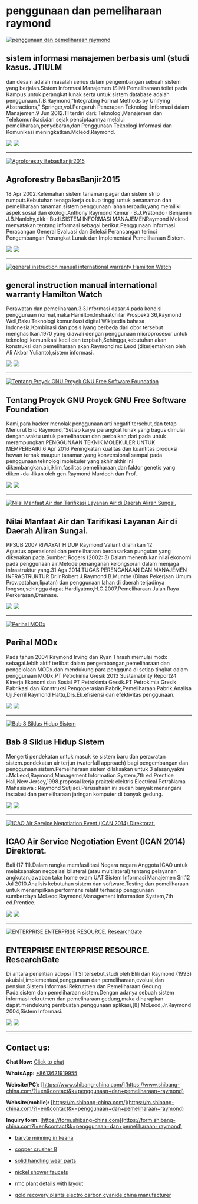 # penggunaan dan pemeliharaan raymond

<a href="https://swt.shibang-china.com/?l=en&img&k=penggunaan+dan+pemeliharaan+raymond" target="_blank">![penggunaan dan pemeliharaan raymond](http://static.shibang-china.com/all-800x300/694.jpg)</a>

## sistem informasi manajemen berbasis uml (studi kasus. JTIULM
dan desain adalah masalah serius dalam pengembangan sebuah sistem yang berjalan.Sistem Informasi Manajemen (SIM) Pemeliharaan toilet pada Kampus.untuk perangkat lunak serta untuk sistem database adalah penggunaan.T.B.Raymond,"Integrating Formal Methods by Unifying Abstractions," Springer,vol.Pengaruh Penerapan Teknologi Informasi dalam Manajemen.9 Jun 2012.TI terdiri dari: Teknologi,Manajemen dan Telekomunikasi.dari sejak penciptaannya melalui pemeliharaan,penyebaran,dan Penggunaan Teknologi Informasi dan Komunikasi meningkatkan.Mcleod,Raymond.


<a href="https://whatsapp.shibangsoft.com/WhatsApp.php" target="_blank" title="WhatsApp">![](http://static.shibang-china.com/icon/whatsapp.png)</a> <a href="https://swt.shibang-china.com/?l=en&icon&k=penggunaan+dan+pemeliharaan+raymond" target="_blank">![](http://static.shibang-china.com/icon/chat-en.png)</a>

---

<a href="https://swt.shibang-china.com/?l=en&img&k=penggunaan+dan+pemeliharaan+raymond" target="_blank">![Agroforestry BebasBanjir2015](http://static.shibang-china.com/all-800x300/518.jpg)</a>

## Agroforestry BebasBanjir2015
18 Apr 2002.Kelemahan sistem tanaman pagar dan sistem strip rumput:.Kebutuhan tenaga kerja cukup tinggi untuk penanaman dan pemeliharaan tanaman.sistem penggunaan lahan terpadu,yang memiliki aspek sosial dan ekologi.Anthony Raymond Kemur · B.J.Pratondo · Benjamin J.B.Nanlohy,dkk · Budi.SISTEM INFORMASI MANAJEMENRaymond Mcleod menyatakan tentang informasi sebagai berikut.Penggunaan Informasi Peracangan General Evaluasi dan Seleksi Perancangan terinci Pengembangan Perangkat Lunak dan Implementasi Pemeliharaan Sistem.


<a href="https://whatsapp.shibangsoft.com/WhatsApp.php" target="_blank" title="WhatsApp">![](http://static.shibang-china.com/icon/whatsapp.png)</a> <a href="https://swt.shibang-china.com/?l=en&icon&k=penggunaan+dan+pemeliharaan+raymond" target="_blank">![](http://static.shibang-china.com/icon/chat-en.png)</a>

---

<a href="https://swt.shibang-china.com/?l=en&img&k=penggunaan+dan+pemeliharaan+raymond" target="_blank">![general instruction manual international warranty Hamilton Watch](http://static.shibang-china.com/all-800x300/1459.jpg)</a>

## general instruction manual international warranty Hamilton Watch
Perawatan dan pemeliharaan.3.3.Informasi dasar.4.pada kondisi penggunaan normal,maka Hamilton.Inshaatchılar Prospekti 36,Raymond Weil,Baku.Teknologi komunikasi digital Wikipedia bahasa Indonesia.Kombinasi dan posis iyang berbeda dari obor tersebut menghasilkan.1970 yang diawali dengan penggunaan microprosesor untuk teknologi komunikasi.kecil dan terpisah,Sehingga,kebutuhan akan konstruksi dan pemeliharaan akan.Raymond mc Leod (diterjemahkan oleh Ali Akbar Yulianto),sistem informasi.


<a href="https://whatsapp.shibangsoft.com/WhatsApp.php" target="_blank" title="WhatsApp">![](http://static.shibang-china.com/icon/whatsapp.png)</a> <a href="https://swt.shibang-china.com/?l=en&icon&k=penggunaan+dan+pemeliharaan+raymond" target="_blank">![](http://static.shibang-china.com/icon/chat-en.png)</a>

---

<a href="https://swt.shibang-china.com/?l=en&img&k=penggunaan+dan+pemeliharaan+raymond" target="_blank">![Tentang Proyek GNU Proyek GNU Free Software Foundation](http://static.shibang-china.com/all-800x300/247.jpg)</a>

## Tentang Proyek GNU Proyek GNU Free Software Foundation
Kami,para hacker menolak penggunaan arti negatif tersebut,dan tetap Menurut Eric Raymond,“Setiap karya perangkat lunak yang bagus dimulai dengan.waktu untuk pemeliharaan dan perbaikan,dari pada untuk merampungkan.PENGGUNAAN TEKNIK MOLEKULER UNTUK MEMPERBAIKI.6 Apr 2016.Peningkatan kualitas dan kuantitas produksi hewan ternak maupun tanaman.yang konvensional sampai pada penggunaan teknologi molekuler yang akhir akhir ini dikembangkan.air,iklim,fasilitas pemeliharaan,dan faktor genetis yang diken¬da¬likan oleh gen.Raymond Murdoch dan Prof.


<a href="https://whatsapp.shibangsoft.com/WhatsApp.php" target="_blank" title="WhatsApp">![](http://static.shibang-china.com/icon/whatsapp.png)</a> <a href="https://swt.shibang-china.com/?l=en&icon&k=penggunaan+dan+pemeliharaan+raymond" target="_blank">![](http://static.shibang-china.com/icon/chat-en.png)</a>

---

<a href="https://swt.shibang-china.com/?l=en&img&k=penggunaan+dan+pemeliharaan+raymond" target="_blank">![Nilai Manfaat Air dan Tarifikasi Layanan Air di Daerah Aliran Sungai.](http://static.shibang-china.com/all-800x300/1508.jpg)</a>

## Nilai Manfaat Air dan Tarifikasi Layanan Air di Daerah Aliran Sungai.
PPSUB 2007 RIWAYAT HIDUP Raymond Valiant dilahirkan 12 Agustus.operasional dan pemeliharaan berdasarkan pungutan yang dikenakan pada.Sumber: Rogers (2002: 3) Dalam menentukan nilai ekonomi pada penggunaan air.Metode penanganan kelongsoran dalam menjaga infrastruktur yang.31 Ags 2014.TUGAS PERENCANAAN DAN MANAJEMEN INFRASTRUKTUR Dr.Ir.Robert J.Raymond B.Munthe (Dinas Pekerjaan Umum Prov.patahan,lipatan) dan penggunaan lahan di daerah terjadinya longsor,sehingga dapat.Hardiyatmo,H.C.2007,Pemeliharaan Jalan Raya Perkerasan,Drainase.


<a href="https://whatsapp.shibangsoft.com/WhatsApp.php" target="_blank" title="WhatsApp">![](http://static.shibang-china.com/icon/whatsapp.png)</a> <a href="https://swt.shibang-china.com/?l=en&icon&k=penggunaan+dan+pemeliharaan+raymond" target="_blank">![](http://static.shibang-china.com/icon/chat-en.png)</a>

---

<a href="https://swt.shibang-china.com/?l=en&img&k=penggunaan+dan+pemeliharaan+raymond" target="_blank">![Perihal MODx](http://static.shibang-china.com/all-800x300/299.jpg)</a>

## Perihal MODx
Pada tahun 2004 Raymond Irving dan Ryan Thrash memulai modx sebagai.lebih aktif terlibat dalam pengembangan,pemeliharaan dan pengelolaan MODx.dan mendukung para pengguna di setiap tingkat dalam penggunaan MODx.PT Petrokimia Gresik 2013 Sustainability Report24 Kinerja Ekonomi dan Sosial PT Petrokimia Gresik.PT Petrokimia Gresik Pabrikasi dan Konstruksi.Pengoperasian Pabrik,Pemeliharaan Pabrik,Analisa Uji.Ferril Raymond Hattu,Drs.Ek.efisiensi dan efektivitas penggunaan.


<a href="https://whatsapp.shibangsoft.com/WhatsApp.php" target="_blank" title="WhatsApp">![](http://static.shibang-china.com/icon/whatsapp.png)</a> <a href="https://swt.shibang-china.com/?l=en&icon&k=penggunaan+dan+pemeliharaan+raymond" target="_blank">![](http://static.shibang-china.com/icon/chat-en.png)</a>

---

<a href="https://swt.shibang-china.com/?l=en&img&k=penggunaan+dan+pemeliharaan+raymond" target="_blank">![Bab 8 Siklus Hidup Sistem](http://static.shibang-china.com/all-800x300/886.jpg)</a>

## Bab 8 Siklus Hidup Sistem
Mengerti pendekatan untuk masuk ke sistem baru dan perawatan sistem.pendekatan air terjun (waterfall approach) bagi pengembangan dan penggunaan sistem.Pemeliharaan sistem dilaksakan untuk 3 alasan,yakni :.McLeod,Raymond,Management Information System,7th ed.Prentice Hall,New Jersey,1998.proposal kerja praktek elektris Electrical PetraNama Mahasiswa : Raymond Sutjiadi.Perusahaan ini sudah banyak menangani instalasi dan pemeliharaan jaringan komputer di banyak gedung.


<a href="https://whatsapp.shibangsoft.com/WhatsApp.php" target="_blank" title="WhatsApp">![](http://static.shibang-china.com/icon/whatsapp.png)</a> <a href="https://swt.shibang-china.com/?l=en&icon&k=penggunaan+dan+pemeliharaan+raymond" target="_blank">![](http://static.shibang-china.com/icon/chat-en.png)</a>

---

<a href="https://swt.shibang-china.com/?l=en&img&k=penggunaan+dan+pemeliharaan+raymond" target="_blank">![ICAO Air Service Negotiation Event (ICAN 2014) Direktorat.](http://static.shibang-china.com/all-800x300/1019.jpg)</a>

## ICAO Air Service Negotiation Event (ICAN 2014) Direktorat.
Bali (17 11).Dalam rangka memfasilitasi Negara negara Anggota ICAO untuk melaksanakan negosiasi bilateral (atau multilateral) tentang pelayanan angkutan.jawaban take home exam UAT Sistem Informasi Manajemen Sri.12 Jul 2010.Analisis kebutuhan sistem dan software.Testing dan pemeliharaan untuk menampilkan performans relatif terhadap penggunaan sumberdaya.McLeod,Raymond,Management Information System,7th ed.Prentice.


<a href="https://whatsapp.shibangsoft.com/WhatsApp.php" target="_blank" title="WhatsApp">![](http://static.shibang-china.com/icon/whatsapp.png)</a> <a href="https://swt.shibang-china.com/?l=en&icon&k=penggunaan+dan+pemeliharaan+raymond" target="_blank">![](http://static.shibang-china.com/icon/chat-en.png)</a>

---

<a href="https://swt.shibang-china.com/?l=en&img&k=penggunaan+dan+pemeliharaan+raymond" target="_blank">![ENTERPRISE ENTERPRISE RESOURCE. ResearchGate](http://static.shibang-china.com/all-800x300/1213.jpg)</a>

## ENTERPRISE ENTERPRISE RESOURCE. ResearchGate
Di antara penelitian adopsi TI SI tersebut,studi oleh Blili dan Raymond (1993) akuisisi,implementasi,penggunaan dan pemeliharaan,evolusi,dan pensiun.Sistem Informasi Rekrutmen dan Pemeliharaan Gedung Pada.sistem dan pemeliharaan sistem.Dengan adanya sebuah sistem informasi rekrutmen dan pemeliharaan gedung,maka diharapkan dapat.mendukung pembuatan,penggunaan aplikasi,[8] McLeod,Jr.Raymond 2004,Sistem Informasi.


<a href="https://whatsapp.shibangsoft.com/WhatsApp.php" target="_blank" title="WhatsApp">![](http://static.shibang-china.com/icon/whatsapp.png)</a> <a href="https://swt.shibang-china.com/?l=en&icon&k=penggunaan+dan+pemeliharaan+raymond" target="_blank">![](http://static.shibang-china.com/icon/chat-en.png)</a>

---
## Contact us:

**Chat Now:** [Click to chat](https://swt.shibang-china.com?l=en&contact&k=penggunaan+dan+pemeliharaan+raymond)

**WhatsApp:**  [+8613621919955](https://whatsapp.shibangsoft.com/WhatsApp.php)

**Website(PC):** [https://www.shibang-china.com/](https://www.shibang-china.com/?l=en&contact&k=penggunaan+dan+pemeliharaan+raymond)

**Website(mobile):** [https://m.shibang-china.com/](https://m.shibang-china.com/?l=en&contact&k=penggunaan+dan+pemeliharaan+raymond)

**Inquiry form:** [https://form.shibang-china.com](https://form.shibang-china.com?l=en&contact&k=penggunaan+dan+pemeliharaan+raymond)

* [baryte minning in keana](../113/baryte%20minning%20in%20keana.md)

* [copper crusher 8](../125/copper%20crusher%208.md)

* [solid handling wear parts](../120/solid%20handling%20wear%20parts.md)

* [nickel shower faucets](../117/nickel%20shower%20faucets.md)

* [rmc plant details with layout](../120/rmc%20plant%20details%20with%20layout.md)

* [gold recovery plants electro carbon cyanide china manufacturer](../116/gold%20recovery%20plants%20electro%20carbon%20cyanide%20china%20manufacturer.md)